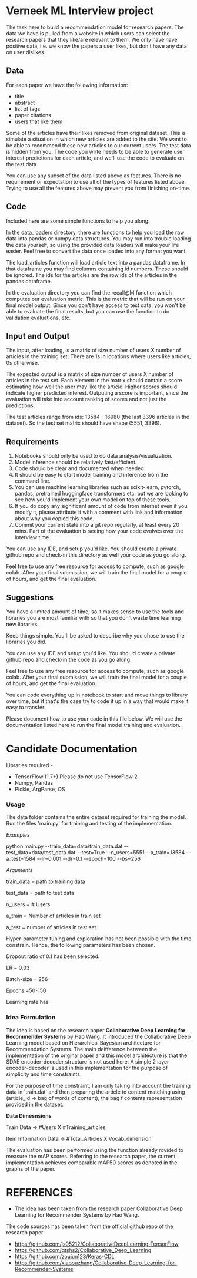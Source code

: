 # Verneek ML Interview project

The task here to build a recommendation model for research papers. The data we have is pulled from a website in which users can select the research papers that they like/are relevant to them. We only have have positive data, i.e. we know the papers a user likes, but don't have any data on user dislikes.

## Data
For each paper we have the following information:
* title
* abstract
* list of tags
* paper citations
* users that like them

Some of the articles have their likes removed from original dataset. This is simulate a situation in which new articles are added to the site. We want to be able to recommend these new articles to our current users. The test data is hidden from you.  The code you write needs to be able to generate user interest predictions for each article, and we'll use the code to evaluate on the test data.

You can use any subset of the data listed above as features. There is no requirement or expectation to use all of the types of features listed above. Trying to use all the features above may prevent you from finishing on-time.

## Code
Included here are some simple functions to help you along. 

In the data_loaders directory, there are functions to help you load the raw data into pandas or numpy data structures. You may run into trouble loading the data yourself, so using the provided data loaders will make your life easier. Feel free to convert the data once loaded into any format you want. 

The load_articles function will load article text into a pandas dataframe. In that dataframe you may find columns containing id numbers. These should be ignored. The ids for the articles are the row ids of the articles in the pandas dataframe. 

In the evaluation directory you can find the recall@M function which computes our evaluation metric. This is the metric that will be run on your final model output. Since you don't have access to test data, you won't be able to evaluate the final results, but you can use the function to do validation evaluations, etc.

## Input and Output

The input, after loading, is a matrix of size number of users X number of articles in the training set. There are 1s in locations where users like articles, 0s otherwise.

The expected output is a matrix of size number of users X number of articles in the test set. Each element in the matrix should contain a score estimating how well the user may like the article. Higher scores should indicate higher predicted interest. Outputing a score is important, since the evaluation will take into account ranking of scores and not just the predictions.

The test articles range from ids: 13584 - 16980 (the last 3396 articles in the dataset). So the test set matrix should have shape (5551, 3396).


## Requirements

1. Notebooks should only be used to do data analysis/visualization.
2. Model inference should be relatively fast/efficient.
3. Code should be clear and documented when needed.
4. It should be easy to start model training and inference from the command line.
5. You can use machine learning libraries such as scikit-learn, pytorch, pandas, pretrained huggingface transformers etc. but we are looking to see how you'd implement your own model on top of these tools. 
6. If you do copy any significant amount of code from internet even if you modify it, please attribute it with a comment with link and information about why you copied this code.
7. Commit your current state into a git repo regularly, at least every 20 mins. Part of the evaluation is seeing how your code evolves over the interview time.


You can use any IDE, and setup you'd like. You should create a private github repo and check-in this directory as well your code as you go along. 
 
Feel free to use any free resource for access to compute, such as google colab. After your final submission, we will train the final model for a couple of hours, and get the final evaluation. 

## Suggestions

You have a limited amount of time, so it makes sense to use the tools and libraries you are most familiar with so that you don't waste time learning new libraries. 

Keep things simple. You'll be asked to describe why you chose to use the libraries you did.

You can use any IDE and setup you'd like. You should create a private github repo and check-in the code as you go along.

Feel free to use any free resource for access to compute, such as google colab. After your final submission, we will train the final model for a couple of hours, and get the final evaluation.

You can code everything up in notebook to start and move things to library over time, but if that's the case try to code it up in a way that would make it easy to transfer.


Please document how to use your code in this file below. We will use the documentation listed here to run the final model training and evaluation.


# Candidate Documentation
Libraries required - 
* TensorFlow (1.7+) Please do not use TensorFlow 2
* Numpy, Pandas
* Pickle, ArgParse, OS


### Usage
The data folder contains the entire dataset required for training the model.
Run the files 'main.py' for training and testing of the implementation.

*Examples*

python main.py --train_data=data/train_data.dat --test_data=data/test_data.dat --test=True --n_users=5551 --a_train=13584 --a_test=1584 --lr=0.001 --dr=0.1 --epoch=100 --bs=256

*Arguments*

train_data = path to training data

test_data = path to test data

n_users = # Users


a_train = Number of articles in train set

a_test = number of articles in test set

Hyper-parameter tuning and exploration has not been possible with the time constrain. Hence, the following parameters has been chosen.

Dropout ratio of 0.1 has been selected.

LR = 0.03

Batch-size = 256

Epochs =50-150

Learning rate has 
### Idea Formulation
The idea is based on the research paper **Collaborative Deep Learning for Recommender Systems** by Hao Wang. 
It introduced the Collaborative Deep Learning model based on Hierarchical Bayesian architecture for Recommendation Systems.
The main deifference between the implementation of the original paper and this model architecture is that the SDAE encoder-decoder structure is not used here.
A simple 2 layer encoder-decoder is used in this implementation for the purpose of simplicity and time constraints.

For the purpose of time constraint, I am only taking into account the training data in 'train.dat' and then preparing the article to content matching using
(article_id -> bag of words of content), the bag f contents representation provided in the dataset.

**Data Dimesnsions**

Train Data -> #Users X #Training_articles

Item Information Data -> #Total_Articles X Vocab_dimension

The evaluation has been performed using the function already rovided to measure the mAP scores. Referring to the research paper, the current implementation achieves comparable mAP50 scores as denoted in the graphs of the paper.


# REFERENCES

* The idea has been taken from the research paper Collaborative Deep Learning for Recommender Systems by Hao Wang.

The code sources has been taken from the official github repo of the research paper.
* https://github.com/js05212/CollaborativeDeepLearning-TensorFlow
* https://github.com/gtshs2/Collaborative_Deep_Learning
* https://github.com/zoujun123/Keras-CDL
* https://github.com/xiaoouzhang/Collaborative-Deep-Learning-for-Recommender-Systems